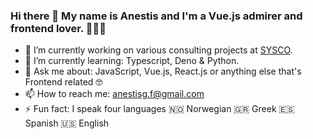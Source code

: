 ### Hi there 👋 My name is Anestis and I'm a Vue.js admirer and frontend lover. 🕵🏼‍♂️

- 🔭 I’m currently working on various consulting projects at [SYSCO](https://sysco.no/).
- 🌱 I’m currently learning: Typescript, Deno & Python.
- 💬  Ask me about: JavaScript, Vue.js, React.js or anything else that's Frontend related 🤓
- 📫  How to reach me: anestisg.f@gmail.com
- ⚡ Fun fact: I speak four languages 🇳🇴 Norwegian  🇬🇷 Greek  🇪🇸 Spanish  🇺🇸 English
